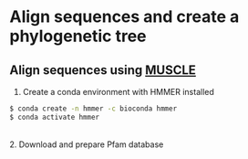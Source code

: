 # Align sequences and create a phylogenetic tree

## Align sequences using [MUSCLE](http://www.drive5.com/muscle/muscle_userguide3.8.html)

1. Create a conda environment with HMMER installed

```bash
$ conda create -n hmmer -c bioconda hmmer
$ conda activate hmmer
```

\
2. Download and prepare Pfam database 

```bash
